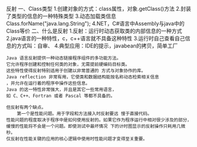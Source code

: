 反射
 一、Class类型
	1.创建对象的方式：class属性，对象.getClass()方法
	2.封装了类型的信息的一种特殊类型
	3.动态加载类信息Class.forName("java.lang.String");
	4.NET，C#语言中Assembly与java中的Class等价
二、什么是反射
	1.反射：运行时动态获取类的内部信息的一种方式
	2.java语言的一种特性，c，c++语言就不具备这种特性
	3.运行时自己查看自己信息的方式叫：自审、
	4.典型应用：IDE的提示，javabean的拷贝，简单工厂

	Java 语言反射提供一种动态链接程序组件的多功能方法。
	它允许程序创建和控制任何类的对象，无需提前硬编码目标类。
	这些特性使得反射特别适用于创建以非常普通的 方式与对象协作的库。
	Java reflection 非常有用，它使类和数据结构能按名称动态检索相关信息
	，并允许在运行着的程序中操作这些信息。
	Java 的这一特性非常强大，并且是其它一些常用语言，
	如 C、C++、Fortran 或者 Pascal 等都不具备的。

	但反射有两个缺点。
		第一个是性能问题。用于字段和方法接入时反射要远 慢于直接代码。
	性能问题的程度取决于程序中是如何使用反射的。如果它作为程序运行中相对很少涉及的部分，
	缓慢的性能将不会是一个问题。即使测试中最坏情况 下的计时图显示的反射操作只耗用几微秒。
	仅反射在性能关键的应用的核心逻辑中使用时性能问题才变得至关重要。

